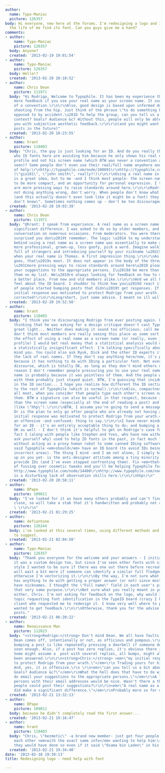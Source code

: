 ```yaml
---
author:
  name: Typo-Maniac
  picture: 126357
body: Hi everyone, new here at the forums. I'm redesigning a logo and I can't for
  the life of me find its font. Can you guys give me a hand?
comments:
- author:
    name: Typo-Maniac
    picture: 126357
  body: Anyone?
  created: '2013-02-19 19:01:54'
- author:
    name: Typo-Maniac
    picture: 126357
  body: Hello!?
  created: '2013-02-20 18:18:52'
- author:
    name: Chris Dean
    picture: 111971
  body: "Hi Rodrigo, Welcome to Typophile. It has been my experience that you get
    more feedback if you use your real name as your screen name. It used to be somewhat
    of a convention.\r\n\r\nAlso, good design is based upon informed decisions. Not
    shooting from the hip. Just think of the phrase \"to do something by design, as
    opposed to by accident.\u201D To help the group, can you tell us a bit about the
    context? Goals? Audience &c? Without this, people will only be able to provide
    you with subjective aesthetic feedback.\r\n\r\n(and you might want to avoid bumping
    posts in the future)"
  created: '2013-02-20 18:23:55'
- author:
    name: hrant
    picture: 110403
  body: "Chris, the guy is just looking for an ID. And do you really think the people
    who ID fonts here are avoiding him because he only shows his real name in his
    profile and not his screen name (which BTW was never a convention as far as I've
    seen)? Some people don't even use their real/full name anywhere and they get plenty
    of help:\r\nhttp://typophile.com/node/100691\r\nhttp://typophile.com/node/100685\r\nhttp://typophile.com/node/100663
    (\"gio181\", \"john smith\", really?!)\r\n\r\nUsing a real name in the full profile
    is a great idea, but to me -and I think most people- the screen name is supposed
    to be more compact, and an opportunity for personal expression. I think there
    are more pressing ways to raise standards around here.\r\n\r\nRodrigo, you're
    not doing anything wrong, don't worry. When people don't know what font it is
    (and this actually doesn't even look like it might be a font) they don't say \"I
    don't know\". Sometimes nothing comes up - don't be too discouraged.\r\n\r\nhhp\r\n"
  created: '2013-02-20 19:03:39'
- author:
    name: Chris Dean
    picture: 111971
  body: "@hrant: I speak from experience. A real name as a screen name did make a
    significant difference. I was asked to do so by older members, and say the same
    conversation on numerous occasions. From moderators. You were there, I\u2019m
    surprised you don\u2019t remember. The logic \u2014 to my understanding \u2014
    behind using a real name as a screen name was essentially to make you look a little
    more professional, grown-up, less goofy, pick a word. Imagine walking into a room
    full of strangers and introducing yourself by your nickname \u201CSkippy\u201D
    when your real name is Thomas. A first impression thing.\r\n\r\nAs far as compact
    goes, that\u2019s moot. It does not appear in the body of the thread.\r\n\r\nFor
    \u201Cmore pressing ways to raise standards around here\u201D please do email
    your suggestions to the appropriate persons. I\u2019d be more than happy to put
    them on my list. We\u2019re always looking for feedback on how to make Typophile
    a better place. From new and old members alike.\r\n\r\nAnd we all know how you
    feel about the ID board. I shudder to think how you\u2019d react if the majority
    of people started bumping posts that didn\u2019t get responses. If anything, my
    initial response was motivated to protect Rodrigo from your wrath. I stand (ironically)
    corrected!\r\n\r\nLong/short, just some advice. I meant no ill will. Carry on."
  created: '2013-02-20 19:52:50'
- author:
    name: hrant
    picture: 110403
  body: "I think you're discouraging Rodrigo from ever posting again. For one thing
    thinking that he was asking for a design critique doesn't cast Typophile in a
    great light... Neither does making it sound too officious; call me crazy but I
    don't think most members are really seeing this place as some sort of job fair...\r\n\r\nConcerning
    the effect of using a real name as a screen name (or really, even just in the
    profile) I would bet real money that a statistical analysis would only reveal
    a statistically insignificant effect. I'm talking specifically about the ID section,
    mind you. You could also ask Ryuk, Dick and the other ID experts if they mind
    the lack of real names. If they don't say anything here/now, it's probably simply
    because it has nothing to do with IDing a particular font. Not everybody likes
    discourse, which is totally OK, as long as they don't mind others doing it:\r\nhttp://typophile.com/node/99822#comment-543380\r\n\r\nThe
    reason I don't remember people pressuring you to use your real name in your screen
    name is probably because it was pointless of them. And the people who disagreed
    with them probably just stayed quiet. BTW, I'm guessing that incident was not
    in the ID section... I hope you realize how different the ID section is compared
    to the rest of Typophile (which is normal).\r\n\r\nAlso, compactness is not at
    all moot, when you consider that people type each other's screen names when addressing
    them. BTW a signature can also be useful in that respect, because it's more visible
    than the screen name (especially at the end of reading a post) and is often shorter
    (like \"hhp\").\r\n\r\nBTW, I assume you're going to send a message to gio181?
    Or is the plan to only go after people who are already not having any luck here?\r\n\r\n<blockquote>my
    initial response was motivated to protect Rodrigo from your wrath.</blockquote>\r\n\r\nThat's
    an offensive -and confused- thing to say.\r\n\r\nI have never minded people asking
    for an ID - it's an entirely acceptable thing to do; and bumping a thread is totally
    OK as well - I don't think it's helpful to get on Rodrigo's case for that. In
    fact I (along with people like Stephen and Yves, who have now withdrawn 99% -
    ask yourself why) used to help ID fonts in the past, in fact much faster* and
    without acting as a proxy human robot to some canned IDing software. I've even
    said Typophile <em>should</em> have an ID board (to avoid IDs being posted in
    incorrect areas). The thing I mind -and I am not alone, I simply haven't given
    up on you yet- is the anti-designer attitude among a tiny minority of people who
    provide IDs (and I've even stopped confronting them). Fix <em>that</em> instead
    of fussing over cosmetic tweaks and you'll be helping Typophile for real.\r\n\r\n*
    http://www.typophile.com/node/14480\r\nhttp://www.typophile.com/node/10588\r\n\r\nThere
    is a disturbing lack of observation skills here.\r\n\r\nhhp\r\n"
  created: '2013-02-20 20:58:11'
- author:
    name: DPape
    picture: 109811
  body: "I've looked for it as have many others probably and can't find something
    close, so will take a stab that it's handwritten and probably not a full font...
    \ \r\n\r\n"
  created: '2013-02-21 01:29:25'
- author:
    name: defiantone
    picture: 126244
  body: i've looked at this several times, using different methods and have nothing
    to suggest.
  created: '2013-02-21 02:04:50'
- author:
    name: Typo-Maniac
    picture: 126357
  body: "Thank you everyone for the welcome and your answers - I initially thought
    it was a custom design too, but since I've seen other fonts with similar handwritten
    style I wanted to be sure if there was one out there before recreating it myself.\r\n\r\nI
    will wait a bit more if someone can identify a similar full fledged font for this,
    otherwise I'm vectorizing it.\r\n\r\nBy the way, I'm not sure what my username
    has anything to do with getting a proper answer (or not) since most users here
    have nicknames. I thought the \"Full name\" field in each user's profile fulfilled
    that very same purpose.\r\n\r\nNot sure what you really meant in your second paragraph
    either, Chris. I'm not asking for feedback on the logo, why would I? This is a
    topic requesting font identification in the TypeID board (crazy I know) for a
    client who requested me to redesign it. I know very well where to post if I ever
    wanted to get feedback.\r\n\r\nOtherwise, thank you for the advise regarding bumped
    posts."
  created: '2013-02-21 06:20:22'
- author:
    name: Renaissance Man
    picture: 112023
  body: "<strong>Rodrigo:</strong> Don't mind Dean. We all have faults here, and sometimes
    Dean comes off, intentionally or not, as officious and pompous.\r\n\r\nSometimes
    bumping a post is like repeatedly pressing a doorbell if someone doesn't answer
    soon enough. Also, if a post has zero replies, it's obvious there is no answer.
    Some might assume a  post with several replies, all bumps, might already have
    been answered.\r\n\r\n<strong>Chris:</strong> <em>\"my initial response was motivated
    to protect Rodrigo from your wrath.\"</em>\r\n Trading yours for his is no bargain.
    And, yes, it is offensive.\r\n \r\n<em>\"can you tell us a bit about the context?
    Goals? Audience &c?\"</em>\r\nWhat the hell does that have to do with an ID?\r\n\r\n<em>\"please
    do email your suggestions to the appropriate persons.\"</em>\r\nA list of those
    persons with their email addresses would be nice. Wasn't there a thread where
    people could post their suggestions?\r\n\r\n<em>\"A real name as a screen name
    did make a significant difference.\"</em>\r\nProbably more so for moderators."
  created: '2013-02-21 13:32:13'
- author:
    name: DPape
    picture: 109811
  body: because he didn't completely read the first answer...
  created: '2013-02-21 19:16:47'
- author:
    name: hrant
    picture: 110403
  body: "Chris, \"bezmetic\" -a brand new member- just got four people tripping over
    each other <em>with the exact same info</em> wanting to help him:\r\nhttp://typophile.com/node/100728\r\nAnd
    they would have done so even if it said \"Osama bin Laden\" in his profile.\r\n\r\nhhp\r\n"
  created: '2013-02-21 19:34:40'
date: '2013-02-18 19:30:13'
title: Redesigning logo - need help with font

---
```


